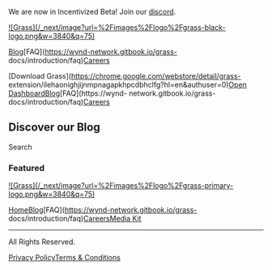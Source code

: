 We are now in Incentivized Beta! Join our
[discord](https://discord.gg/8NxzRj9ayN).

[![Grass](/_next/image?url=%2Fimages%2Flogo%2Fgrass-black-
logo.png&w=3840&q=75)](/)

[Blog](/blog)[FAQ](https://wynd-network.gitbook.io/grass-
docs/introduction/faq)[Careers](https://boards.greenhouse.io/wyndlabs)

[Download Grass](https://chrome.google.com/webstore/detail/grass-
extension/ilehaonighjijnmpnagapkhpcdbhclfg?hl=en&authuser=0)[Open
Dashboard](https://app.getgrass.io)[Blog](/blog)[FAQ](https://wynd-
network.gitbook.io/grass-
docs/introduction/faq)[Careers](https://boards.greenhouse.io/wyndlabs)

## Discover our Blog

[](https://twitter.com/getgrass_io)[](https://discord.gg/8NxzRj9ayN)[](https://getgrass.medium.com/)

Search

### Featured

[![Grass](/_next/image?url=%2Fimages%2Flogo%2Fgrass-primary-
logo.png&w=3840&q=75)](/)

[](https://twitter.com/getgrass_io)[](https://discord.gg/8NxzRj9ayN)

[Home](/)[Blog](/blog)[FAQ](https://wynd-network.gitbook.io/grass-
docs/introduction/faq)[Careers](https://boards.greenhouse.io/wyndlabs)[Media
Kit](/media-kit)

* * *

All Rights Reserved.

[Privacy Policy](/privacy-policy)[Terms & Conditions](/terms-and-conditions)

